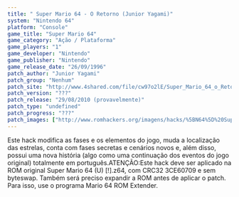 ```yaml
---
title: " Super Mario 64 - O Retorno (Junior Yagami)"
system: "Nintendo 64"
platform: "Console"
game_title: "Super Mario 64"
game_category: "Ação / Plataforma"
game_players: "1"
game_developer: "Nintendo"
game_publisher: "Nintendo"
game_release_date: "26/09/1996"
patch_author: "Junior Yagami"
patch_group: "Nenhum"
patch_site: "http://www.4shared.com/file/cw97o2lE/Super_Mario_64_o_Retorno.html"
patch_version: "???"
patch_release: "29/08/2010 (provavelmente)"
patch_type: "undefined"
patch_progress: "???"
patch_images: ["http://www.romhackers.org/imagens/hacks/%5BN64%5D%20Super%20Mario%2064%20-%20O%20Retorno%20-%20Junior%20Yagami%20-%201.jpg","http://www.romhackers.org/imagens/hacks/%5BN64%5D%20Super%20Mario%2064%20-%20O%20Retorno%20-%20Junior%20Yagami%20-%202.jpg","http://www.romhackers.org/imagens/hacks/%5BN64%5D%20Super%20Mario%2064%20-%20O%20Retorno%20-%20Junior%20Yagami%20-%203.jpg"]
---
```

Este hack modifica as fases e os elementos do jogo, muda a localização das estrelas, conta com fases secretas e cenários novos e, além disso, possui uma nova história (algo como uma continuação dos eventos do jogo original) totalmente em português.ATENÇÃO:Este hack deve ser aplicado na ROM original Super Mario 64 (U) [!].z64, com CRC32 3CE60709 e sem byteswap. Também será preciso expandir a ROM antes de aplicar o patch. Para isso, use o programa Mario 64 ROM Extender.